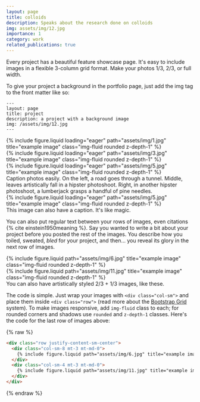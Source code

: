 ```yaml
---
layout: page
title: colloids
description: Speaks about the research done on colloids
img: assets/img/12.jpg
importance: 1
category: work
related_publications: true
---
```


Every project has a beautiful feature showcase page.
It's easy to include images in a flexible 3-column grid format.
Make your photos 1/3, 2/3, or full width.

To give your project a background in the portfolio page, just add the img tag to the front matter like so:

    ---
    layout: page
    title: project
    description: a project with a background image
    img: /assets/img/12.jpg
    ---

<div class="row">
    <div class="col-sm mt-3 mt-md-0">
        {% include figure.liquid loading="eager" path="assets/img/1.jpg" title="example image" class="img-fluid rounded z-depth-1" %}
    </div>
    <div class="col-sm mt-3 mt-md-0">
        {% include figure.liquid loading="eager" path="assets/img/3.jpg" title="example image" class="img-fluid rounded z-depth-1" %}
    </div>
    <div class="col-sm mt-3 mt-md-0">
        {% include figure.liquid loading="eager" path="assets/img/5.jpg" title="example image" class="img-fluid rounded z-depth-1" %}
    </div>
</div>
<div class="caption">
    Caption photos easily. On the left, a road goes through a tunnel. Middle, leaves artistically fall in a hipster photoshoot. Right, in another hipster photoshoot, a lumberjack grasps a handful of pine needles.
</div>
<div class="row">
    <div class="col-sm mt-3 mt-md-0">
        {% include figure.liquid loading="eager" path="assets/img/5.jpg" title="example image" class="img-fluid rounded z-depth-1" %}
    </div>
</div>
<div class="caption">
    This image can also have a caption. It's like magic.
</div>

You can also put regular text between your rows of images, even citations {% cite einstein1950meaning %}.
Say you wanted to write a bit about your project before you posted the rest of the images.
You describe how you toiled, sweated, _bled_ for your project, and then... you reveal its glory in the next row of images.

<div class="row justify-content-sm-center">
    <div class="col-sm-8 mt-3 mt-md-0">
        {% include figure.liquid path="assets/img/6.jpg" title="example image" class="img-fluid rounded z-depth-1" %}
    </div>
    <div class="col-sm-4 mt-3 mt-md-0">
        {% include figure.liquid path="assets/img/11.jpg" title="example image" class="img-fluid rounded z-depth-1" %}
    </div>
</div>
<div class="caption">
    You can also have artistically styled 2/3 + 1/3 images, like these.
</div>

The code is simple.
Just wrap your images with `<div class="col-sm">` and place them inside `<div class="row">` (read more about the <a href="https://getbootstrap.com/docs/4.4/layout/grid/">Bootstrap Grid</a> system).
To make images responsive, add `img-fluid` class to each; for rounded corners and shadows use `rounded` and `z-depth-1` classes.
Here's the code for the last row of images above:

{% raw %}

```html
<div class="row justify-content-sm-center">
  <div class="col-sm-8 mt-3 mt-md-0">
    {% include figure.liquid path="assets/img/6.jpg" title="example image" class="img-fluid rounded z-depth-1" %}
  </div>
  <div class="col-sm-4 mt-3 mt-md-0">
    {% include figure.liquid path="assets/img/11.jpg" title="example image" class="img-fluid rounded z-depth-1" %}
  </div>
</div>
```

{% endraw %}
